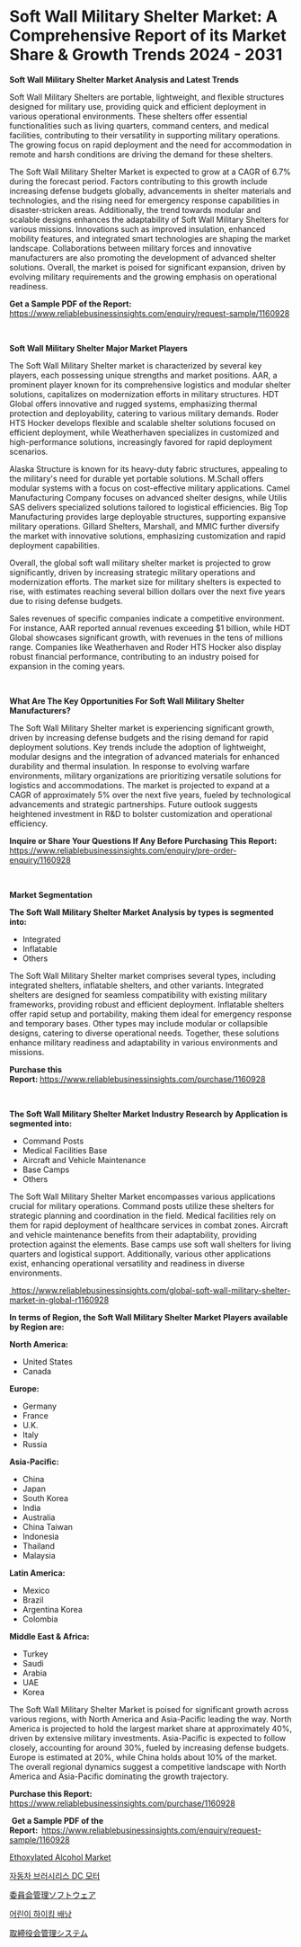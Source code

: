 <p><h1>Soft Wall Military Shelter Market: A Comprehensive Report of its Market Share & Growth Trends 2024 - 2031</h1></p><p><strong>Soft Wall Military Shelter Market Analysis and Latest Trends</strong></p>
<p><p>Soft Wall Military Shelters are portable, lightweight, and flexible structures designed for military use, providing quick and efficient deployment in various operational environments. These shelters offer essential functionalities such as living quarters, command centers, and medical facilities, contributing to their versatility in supporting military operations. The growing focus on rapid deployment and the need for accommodation in remote and harsh conditions are driving the demand for these shelters.</p><p>The Soft Wall Military Shelter Market is expected to grow at a CAGR of 6.7% during the forecast period. Factors contributing to this growth include increasing defense budgets globally, advancements in shelter materials and technologies, and the rising need for emergency response capabilities in disaster-stricken areas. Additionally, the trend towards modular and scalable designs enhances the adaptability of Soft Wall Military Shelters for various missions. Innovations such as improved insulation, enhanced mobility features, and integrated smart technologies are shaping the market landscape. Collaborations between military forces and innovative manufacturers are also promoting the development of advanced shelter solutions. Overall, the market is poised for significant expansion, driven by evolving military requirements and the growing emphasis on operational readiness.</p></p>
<p><strong>Get a Sample PDF of the Report:&nbsp;</strong> <a href="https://www.reliablebusinessinsights.com/enquiry/request-sample/1160928">https://www.reliablebusinessinsights.com/enquiry/request-sample/1160928</a></p>
<p>&nbsp;</p>
<p><strong>Soft Wall Military Shelter Major Market Players</strong></p>
<p><p>The Soft Wall Military Shelter market is characterized by several key players, each possessing unique strengths and market positions. AAR, a prominent player known for its comprehensive logistics and modular shelter solutions, capitalizes on modernization efforts in military structures. HDT Global offers innovative and rugged systems, emphasizing thermal protection and deployability, catering to various military demands. Roder HTS Hocker develops flexible and scalable shelter solutions focused on efficient deployment, while Weatherhaven specializes in customized and high-performance solutions, increasingly favored for rapid deployment scenarios.</p><p>Alaska Structure is known for its heavy-duty fabric structures, appealing to the military's need for durable yet portable solutions. M.Schall offers modular systems with a focus on cost-effective military applications. Camel Manufacturing Company focuses on advanced shelter designs, while Utilis SAS delivers specialized solutions tailored to logistical efficiencies. Big Top Manufacturing provides large deployable structures, supporting expansive military operations. Gillard Shelters, Marshall, and MMIC further diversify the market with innovative solutions, emphasizing customization and rapid deployment capabilities.</p><p>Overall, the global soft wall military shelter market is projected to grow significantly, driven by increasing strategic military operations and modernization efforts. The market size for military shelters is expected to rise, with estimates reaching several billion dollars over the next five years due to rising defense budgets.</p><p>Sales revenues of specific companies indicate a competitive environment. For instance, AAR reported annual revenues exceeding $1 billion, while HDT Global showcases significant growth, with revenues in the tens of millions range. Companies like Weatherhaven and Roder HTS Hocker also display robust financial performance, contributing to an industry poised for expansion in the coming years.</p></p>
<p>&nbsp;</p>
<p><strong>What Are The Key Opportunities For Soft Wall Military Shelter Manufacturers?</strong></p>
<p><p>The Soft Wall Military Shelter market is experiencing significant growth, driven by increasing defense budgets and the rising demand for rapid deployment solutions. Key trends include the adoption of lightweight, modular designs and the integration of advanced materials for enhanced durability and thermal insulation. In response to evolving warfare environments, military organizations are prioritizing versatile solutions for logistics and accommodations. The market is projected to expand at a CAGR of approximately 5% over the next five years, fueled by technological advancements and strategic partnerships. Future outlook suggests heightened investment in R&D to bolster customization and operational efficiency.</p></p>
<p><strong>Inquire or Share Your Questions If Any Before Purchasing This Report:</strong> <a href="https://www.reliablebusinessinsights.com/enquiry/pre-order-enquiry/1160928">https://www.reliablebusinessinsights.com/enquiry/pre-order-enquiry/1160928</a></p>
<p>&nbsp;</p>
<p><strong>Market Segmentation</strong></p>
<p><strong>The Soft Wall Military Shelter Market Analysis by types is segmented into:</strong></p>
<p><ul><li>Integrated</li><li>Inflatable</li><li>Others</li></ul></p>
<p><p>The Soft Wall Military Shelter market comprises several types, including integrated shelters, inflatable shelters, and other variants. Integrated shelters are designed for seamless compatibility with existing military frameworks, providing robust and efficient deployment. Inflatable shelters offer rapid setup and portability, making them ideal for emergency response and temporary bases. Other types may include modular or collapsible designs, catering to diverse operational needs. Together, these solutions enhance military readiness and adaptability in various environments and missions.</p></p>
<p><strong>Purchase this Report:&nbsp;</strong><a href="https://www.reliablebusinessinsights.com/purchase/1160928">https://www.reliablebusinessinsights.com/purchase/1160928</a></p>
<p>&nbsp;</p>
<p><strong>The Soft Wall Military Shelter Market Industry Research by Application is segmented into:</strong></p>
<p><ul><li>Command Posts</li><li>Medical Facilities Base</li><li>Aircraft and Vehicle Maintenance</li><li>Base Camps</li><li>Others</li></ul></p>
<p><p>The Soft Wall Military Shelter Market encompasses various applications crucial for military operations. Command posts utilize these shelters for strategic planning and coordination in the field. Medical facilities rely on them for rapid deployment of healthcare services in combat zones. Aircraft and vehicle maintenance benefits from their adaptability, providing protection against the elements. Base camps use soft wall shelters for living quarters and logistical support. Additionally, various other applications exist, enhancing operational versatility and readiness in diverse environments.</p></p>
<p><a href="https://www.reliablebusinessinsights.com/global-soft-wall-military-shelter-market-in-global-r1160928">&nbsp;https://www.reliablebusinessinsights.com/global-soft-wall-military-shelter-market-in-global-r1160928</a></p>
<p><strong>In terms of Region, the Soft Wall Military Shelter Market Players available by Region are:</strong></p>
<p>
    <p> <strong> North America: </strong>
        <ul>
            <li>United States</li>
            <li>Canada</li>
        </ul>
        </p> 
    <p> <strong> Europe: </strong>
        <ul>
            <li>Germany</li>
            <li>France</li>
            <li>U.K.</li>
            <li>Italy</li>
            <li>Russia</li>
        </ul>
        </p> 
    <p> <strong> Asia-Pacific: </strong>
        <ul>
            <li>China</li>
            <li>Japan</li>
            <li>South Korea</li>
            <li>India</li>
            <li>Australia</li>
            <li>China Taiwan</li>
            <li>Indonesia</li>
            <li>Thailand</li>
            <li>Malaysia</li>
        </ul>
        </p> 
    <p> <strong> Latin America: </strong>
        <ul>
            <li>Mexico</li>
            <li>Brazil</li>
            <li>Argentina Korea</li>
            <li>Colombia</li>
        </ul>
        </p> 
    <p> <strong> Middle East & Africa: </strong>
        <ul>
            <li>Turkey</li>
            <li>Saudi</li>
            <li>Arabia</li>
            <li>UAE</li>
            <li>Korea</li>
        </ul>
    </p>
    </p>
<p><p>The Soft Wall Military Shelter Market is poised for significant growth across various regions, with North America and Asia-Pacific leading the way. North America is projected to hold the largest market share at approximately 40%, driven by extensive military investments. Asia-Pacific is expected to follow closely, accounting for around 30%, fueled by increasing defense budgets. Europe is estimated at 20%, while China holds about 10% of the market. The overall regional dynamics suggest a competitive landscape with North America and Asia-Pacific dominating the growth trajectory.</p></p>
<p><strong>Purchase this Report: </strong><a href="https://www.reliablebusinessinsights.com/purchase/1160928">https://www.reliablebusinessinsights.com/purchase/1160928</a></p>
<p>&nbsp;<strong>Get a Sample PDF of the Report:&nbsp;&nbsp;</strong><a href="https://www.reliablebusinessinsights.com/enquiry/request-sample/1160928">https://www.reliablebusinessinsights.com/enquiry/request-sample/1160928</a></p>
<p><strong></strong></p>
<p><p><a href="https://issuu.com/reportprime-2/docs/ethoxylated-alcohol-market-size-203_0d23c163953cad">Ethoxylated Alcohol Market</a></p><p><a href="https://medium.com/@nargishussain12/%EC%84%B8%EA%B3%84-automotive-brushless-dc-motor-market-%EC%9D%80-2024%EC%97%90%EC%84%9C-2031%EB%A1%9C-%EC%97%B0%ED%8F%89%EA%B7%A0-%EC%A6%9D%EA%B0%80%EC%9C%A8%EC%9D%84-%EB%B3%B4%EC%9D%BC-%EA%B2%83%EC%9C%BC%EB%A1%9C-%EC%98%88%EC%83%81%EB%90%A9%EB%8B%88%EB%8B%A4-7a5e70df9417">자동차 브러시리스 DC 모터</a></p><p><a href="https://medium.com/@kathleencrooks2003/committee-management-software-market-%E3%81%AE%E3%82%B0%E3%83%AD%E3%83%BC%E3%83%90%E3%83%AB%E5%B8%82%E5%A0%B4%E6%A6%82%E8%A6%81%E3%81%AF-%E4%B8%96%E7%95%8C%E3%81%8A%E3%82%88%E3%81%B3%E4%B8%BB%E8%A6%81%E5%B8%82%E5%A0%B4%E3%81%AB%E3%81%8A%E3%81%91%E3%82%8B%E6%A5%AD%E7%95%8C%E3%81%AB%E5%BD%B1%E9%9F%BF%E3%82%92%E4%B8%8E%E3%81%88%E3%82%8B%E4%B8%BB%E8%A6%81%E3%81%AA%E3%83%88%E3%83%AC%E3%83%B3%E3%83%89%E3%81%AB%E3%81%A4%E3%81%84%E3%81%A6-%E7%8B%AC%E8%87%AA%E3%81%AE%E8%A6%96%E7%82%B9%E3%82%92%E6%8F%90%E4%BE%9B%E3%81%97%E3%81%BE%E3%81%99-fbedc7a9103f">委員会管理ソフトウェア</a></p><p><a href="https://medium.com/@nargishussain12/%EC%84%B8%EA%B3%84-children-hiking-backpack-market-%EC%9D%80-2024%EC%97%90%EC%84%9C-2031%EB%A1%9C-%EC%97%B0%ED%8F%89%EA%B7%A0-%EC%A6%9D%EA%B0%80%EC%9C%A8%EC%9D%84-%EB%B3%B4%EC%9D%BC-%EA%B2%83%EC%9C%BC%EB%A1%9C-%EC%98%88%EC%83%81%EB%90%A9%EB%8B%88%EB%8B%A4-08a19d2bbd47">어린이 하이킹 배낭</a></p><p><a href="https://medium.com/@kathleencrooks2003/board-management-systems-market-%E3%81%AF-%E3%82%B3%E3%82%B9%E3%83%88%E7%AE%A1%E7%90%86%E3%81%A8%E5%8A%B9%E7%8E%87%E5%90%91%E4%B8%8A%E3%82%92%E5%84%AA%E5%85%88%E3%81%97%E3%81%BE%E3%81%99-%E3%81%95%E3%82%89%E3%81%AB-%E5%A0%B1%E5%91%8A%E6%9B%B8%E3%81%AF%E5%B8%82%E5%A0%B4%E3%81%AE%E9%9C%80%E8%A6%81%E9%9D%A2%E3%81%A8%E4%BE%9B%E7%B5%A6%E9%9D%A2%E3%81%AE%E4%B8%A1%E6%96%B9%E3%82%92%E3%82%AB%E3%83%90%E3%83%BC%E3%81%97%E3%81%A6%E3%81%84%E3%81%BE%E3%81%99-board-0a9549665e7e">取締役会管理システム</a></p></p>